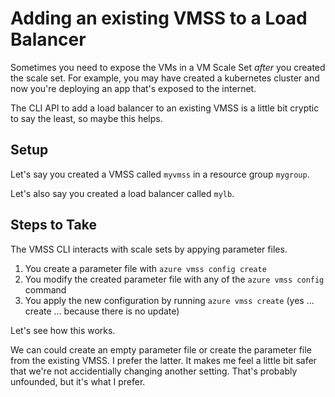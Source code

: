 # Adding an existing VMSS to a Load Balancer

Sometimes you need to expose the VMs in a VM Scale Set _after_ you created the scale set. 
For example, you may have created a kubernetes cluster and now you're deploying an app that's
exposed to the internet.

The CLI API to add a load balancer to an existing VMSS is a little bit cryptic to say the least, 
so maybe this helps.

## Setup
Let's say you created a VMSS called `myvmss` in a resource group `mygroup`.

Let's also say you created a load balancer called `mylb`.

## Steps to Take

The VMSS CLI interacts with scale sets by appying parameter files. 

1. You create a parameter file with `azure vmss config create`
2. You modify the created parameter file with any of the `azure vmss config` command
3. You apply the new configuration by running `azure vmss create` (yes ... create ... because there is no update)

Let's see how this works.

We can could create an empty parameter file or create the parameter file from the existing VMSS. I prefer the latter. 
It makes me feel a little bit safer that we're not accidentially changing another setting. 
That's probably unfounded, but it's what I prefer.









